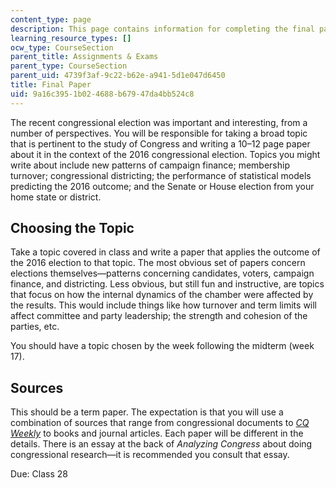 ```yaml
---
content_type: page
description: This page contains information for completing the final paper.
learning_resource_types: []
ocw_type: CourseSection
parent_title: Assignments & Exams
parent_type: CourseSection
parent_uid: 4739f3af-9c22-b62e-a941-5d1e047d6450
title: Final Paper
uid: 9a16c395-1b02-4688-b679-47da4bb524c8
---
```


The recent congressional election was important and interesting, from a number of perspectives. You will be responsible for taking a broad topic that is pertinent to the study of Congress and writing a 10–12 page paper about it in the context of the 2016 congressional election. Topics you might write about include new patterns of campaign finance; membership turnover; congressional districting; the performance of statistical models predicting the 2016 outcome; and the Senate or House election from your home state or district.

Choosing the Topic
------------------

Take a topic covered in class and write a paper that applies the outcome of the 2016 election to that topic. The most obvious set of papers concern elections themselves—patterns concerning candidates, voters, campaign finance, and districting. Less obvious, but still fun and instructive, are topics that focus on how the internal dynamics of the chamber were affected by the results. This would include things like how turnover and term limits will affect committee and party leadership; the strength and cohesion of the parties, etc.

You should have a topic chosen by the week following the midterm (week 17).

Sources
-------

This should be a term paper. The expectation is that you will use a combination of sources that range from congressional documents to [_CQ Weekly_](https://library.cqpress.com/cqweekly/) to books and journal articles. Each paper will be different in the details. There is an essay at the back of _Analyzing Congress_ about doing congressional research—it is recommended you consult that essay.

Due: Class 28